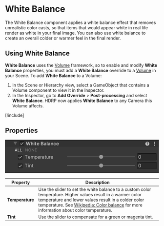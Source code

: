 # White Balance

The White Balance component applies a white balance effect that removes unrealistic color casts, so that items that would appear white in real life render as white in your final image. You can also use white balance to create an overall colder or warmer feel in the final render.

## Using White Balance

**White Balance** uses the [Volume](understand-volumes.md) framework, so to enable and modify **White Balance** properties, you must add a **White Balance** override to a [Volume](understand-volumes.md) in your Scene. To add **White Balance** to a Volume:

1. In the Scene or Hierarchy view, select a GameObject that contains a Volume component to view it in the Inspector.
2. In the Inspector, go to **Add Override** > **Post-processing** and select **White Balance**. HDRP now applies **White Balance** to any Camera this Volume affects.

[!include[](snippets/volume-override-api.md)]

## Properties

![](Images/Post-processingWhiteBalance1.png)

| **Property**    | **Description**                                              |
| --------------- | ------------------------------------------------------------ |
| **Temperature** | Use the slider to set the white balance to a custom color temperature. Higher values result in a warmer color temperature and lower values result in a colder color temperature. See [Wikipedia: Color balance](https://en.wikipedia.org/wiki/Color_balance) for more information about color temperature. |
| **Tint**        | Use the slider to compensate for a green or magenta tint.    |
